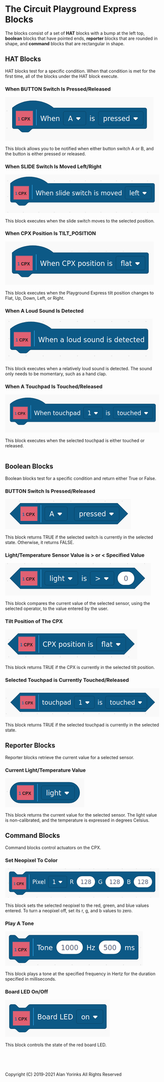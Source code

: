 # The Circuit Playground Express Blocks

The blocks consist of a set of **HAT** blocks with a bump at the left top,
**boolean** blocks that have pointed ends, **reporter** blocks that are rounded in shape,
and **command** blocks that are rectangular in shape.

## HAT Blocks

HAT blocks test for a specific condition. When that condition is met for
the first time, all of the blocks under the HAT block execute.

### When BUTTON Switch Is Pressed/Released
![](./images/cpx_hat_when_a.png)


This block allows you to be notified when either button switch A or B, and the button is
either pressed or released.

### When SLIDE Switch Is Moved Left/Right
![](./images/cpx_hat_when_slide.png)

This block executes when the slide switch moves to the selected position.

### When CPX Position Is TILT_POSITION
![](./images/cpx_hat_when_position.png)

This block executes when the Playground Express tilt position changes to
Flat, Up, Down, Left, or Right.

### When A Loud Sound Is Detected
![](./images/cpx_hat_when_sound.png)

This block executes when a relatively loud sound is detected. The sound
only needs to be momentary, such as a hand clap.

### When A Touchpad Is Touched/Released
![](./images/cpx_hat_when_touch.png)

This block executes when the selected touchpad is either touched
or released.
<br>
<br>

## Boolean Blocks

Boolean blocks test for a specific condition and return either True or False.

### BUTTON Switch Is Pressed/Released
![](./images/cpx_boolean_a_pressed.png)

This block returns TRUE if the selected switch is currently in the selected
state. Otherwise, it returns FALSE.

### Light/Temperature Sensor Value is > or < Specified Value

![](./images/cpx_boolean_light.png)

This block compares the current value of the selected sensor,
using the selected operator, to the value entered by the user.

### Tilt Position of The CPX

![](./images/cpx_boolean_position.png)

This block returns TRUE if the CPX is currently in the selected
tilt position.

### Selected Touchpad is Currently Touched/Released

![](./images/cpx_boolean_touch.png)

This block returns TRUE if the selected touchpad is currently in the
selected state.

## Reporter Blocks

Reporter blocks retrieve the current value for a selected sensor.


### Current Light/Temperature Value

![](./images/cpx_reporter_light.png)

This block returns the current value for the selected sensor.
The light value is non-calibrated, and the temperature is expressed
in degrees Celsius.


## Command Blocks

Command blocks control actuators on the CPX.

### Set Neopixel To Color

![](./images/cpx_command_neopixel.png)

This block sets the selected neopixel to the red, green, and blue values
entered. To turn a neopixel off, set its r, g, and b values to zero.

### Play A Tone

![](./images/cpx_command_tone.png)

This block plays a tone at the specified frequency in Hertz for the duration
specified in milliseconds.

### Board LED On/Off

![](./images/cpx_command_boardLED.png)

This block controls the state of the red board LED.


 <br> <br> <br>


Copyright (C) 2019-2021 Alan Yorinks All Rights Reserved
